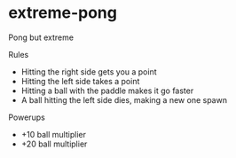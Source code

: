 # extreme-pong
Pong but extreme

Rules

- Hitting the right side gets you a point
- Hitting the left side takes a point
- Hitting a ball with the paddle makes it go faster
- A ball hitting the left side dies, making a new one spawn


Powerups

- +10 ball multiplier
- +20 ball multiplier
